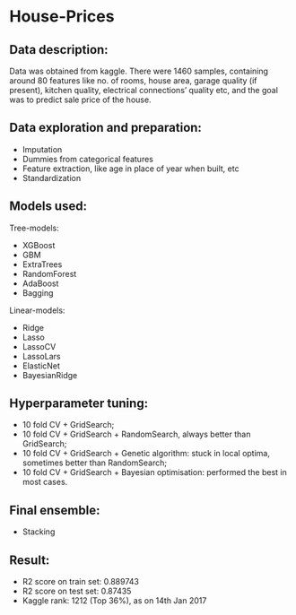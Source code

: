 # House-Prices

## Data description: 
Data was obtained from kaggle. There were 1460 samples, containing around 80 features like no. of rooms, house area, garage quality (if present), kitchen quality, electrical connections’ quality etc, and the goal was to predict sale price of the house.


## Data exploration and preparation: 
- Imputation
- Dummies from categorical features
- Feature extraction, like age in place of year when built, etc
- Standardization


## Models used:
Tree-models:	
- XGBoost
- GBM
- ExtraTrees
- RandomForest
- AdaBoost
- Bagging

Linear-models:	
- Ridge
- Lasso
- LassoCV
- LassoLars
- ElasticNet
- BayesianRidge
		

## Hyperparameter tuning:
- 10 fold CV + GridSearch;
- 10 fold CV + GridSearch + RandomSearch, always better than GridSearch;
- 10 fold CV + GridSearch + Genetic algorithm:  stuck in local optima, sometimes better than RandomSearch;                       
- 10 fold CV + GridSearch + Bayesian optimisation:  performed the best in most cases.


## Final ensemble:
- Stacking


## Result:
- R2 score on train set: 0.889743
- R2 score on test set: 0.87435
- Kaggle rank: 1212 (Top 36%), as on 14th Jan 2017
